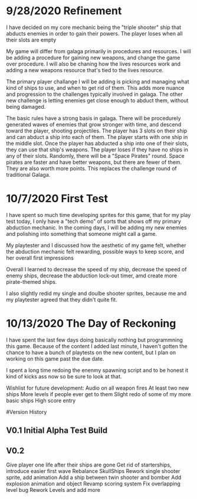 ﻿# 9/28/2020 Refinement
I have decided on my core mechanic being the "triple shooter" ship that abducts enemies in order to gain their powers.
The player loses when all their slots are empty

My game will differ from galaga primarily in procedures and resources. I will be adding a procedure for gaining new weapons, and change the game over procedure.
I will also be chaning how the lives resources work and adding a new weapons resource that's tied to the lives resource.

The primary player challange I will be adding is picking and managing what kind of ships to use, and when to get rid of them. This adds more nuance and progression to the challenges typically involved in galaga. The other new challenge is letting enemies get close enough to abduct them, without being damaged.

The basic rules have a strong basis in galaga. There will be procedurely generated waves of enemies that grow stronger with time, and descend toward the player, shooting projectiles. The player has 3 slots on their ship and can abduct a ship into each of them. The player starts with one ship in the middle slot. Once the player has abducted a ship into one of their slots, they can use that ship's weapons. The player loses if they have no ships in any of their slots.
Randomly, there will be a "Space Pirates" round. Space pirates are faster and have better weapons, but there are fewer of them. They are also worth more points. This replaces the challenge round of traditional Galaga.

# 10/7/2020 First Test
I have spent so much time developing sprites for this game, that for my play test today, I only have a "tech demo" of sorts that shows off my primary abduction mechanic. In the coming days, I will be adding my new enemies and polishing into something that someone might call a game.

My playtester and I discussed how the aesthetic of my game felt, whether the abduction mechanic felt rewarding, possible ways to keep score, and her overall first impressions

Overall I learned to decrease the speed of my ship, decrease the speed of enemy ships, decrease the abduction lock-out timer, amd create more pirate-themed ships.

I also slightly redid my single and doulbe shooter sprites, because me and my playtester agreed that they didn't quite fit.

# 10/13/2020 The Day of Reckoning
I have spent the last few days doing basically nothing but programmning this game. Because of the content I added last minute, I haven't gotten the chance to have a bunch of playtests on the new content, but I plan on working on this game past the due date.

I spent a long time redoing the enenmy spawning script and to be honest it kind of kicks ass now so be sure to look at that.

Wishlist for future development:
Audio on all weapon fires
At least two new ships
More levels if people ever get to them
Slight redo of some of my more basic ships
High score entry

#Version History

## V0.1 Initial Alpha Test Build

## V0.2
Give player one life after their ships are gone
Get rid of starterships, introduce easier first wave
Rebalance SkullShips
Rework single shooter sprite, add animation 
Add a ship between twin shooter and bomber
Add explosion animation and object
Revamp scoring system
Fix overlapping level bug
Rework Levels and add more
